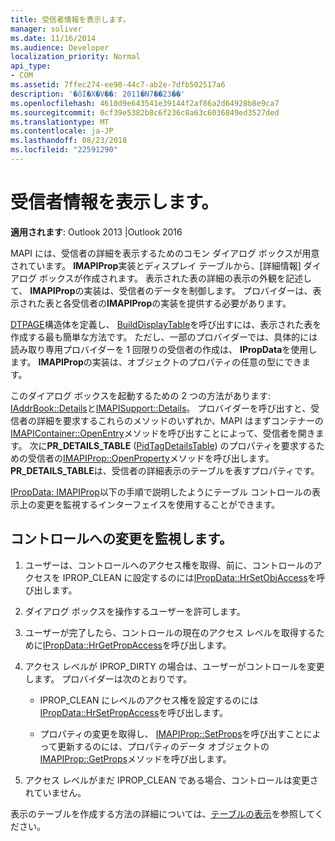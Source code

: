 ```yaml
---
title: 受信者情報を表示します。
manager: soliver
ms.date: 11/16/2014
ms.audience: Developer
localization_priority: Normal
api_type:
- COM
ms.assetid: 7ffec274-ee90-44c7-ab2e-7dfb502517a6
description: '�ŏI�X�V��: 2011�N7��23��'
ms.openlocfilehash: 4610d9e643541e39144f2af86a2d64928b8e9ca7
ms.sourcegitcommit: 0cf39e5382b8c6f236c8a63c6036849ed3527ded
ms.translationtype: MT
ms.contentlocale: ja-JP
ms.lasthandoff: 08/23/2018
ms.locfileid: "22591290"
---
```

# <a name="displaying-recipient-information"></a>受信者情報を表示します。

**適用されます**: Outlook 2013 |Outlook 2016 
  
MAPI には、受信者の詳細を表示するためのコモン ダイアログ ボックスが用意されています。 **IMAPIProp**実装とディスプレイ テーブルから、[詳細情報] ダイアログ ボックスが作成されます。 表示された表の詳細の表示の外観を記述して、 **IMAPIProp**の実装は、受信者のデータを制御します。 プロバイダーは、表示された表と各受信者の**IMAPIProp**の実装を提供する必要があります。 
  
[DTPAGE](dtpage.md)構造体を定義し、 [BuildDisplayTable](builddisplaytable.md)を呼び出すには、表示された表を作成する最も簡単な方法です。 ただし、一部のプロバイダーでは、具体的には読み取り専用プロバイダーを 1 回限りの受信者の作成は、 **IPropData**を使用します。 **IMAPIProp**の実装は、オブジェクトのプロパティの任意の型にできます。 
  
このダイアログ ボックスを起動するための 2 つの方法があります: [IAddrBook::Details](iaddrbook-details.md)と[IMAPISupport::Details](imapisupport-details.md)。 プロバイダーを呼び出すと、受信者の詳細を要求するこれらのメソッドのいずれか、MAPI はまずコンテナーの[IMAPIContainer::OpenEntry](imapicontainer-openentry.md)メソッドを呼び出すことによって、受信者を開きます。 次に**PR_DETAILS_TABLE** ([PidTagDetailsTable](pidtagdetailstable-canonical-property.md)) のプロパティを要求するための受信者の[IMAPIProp::OpenProperty](imapiprop-openproperty.md)メソッドを呼び出します。 **PR_DETAILS_TABLE**は、受信者の詳細表示のテーブルを表すプロパティです。 
  
[IPropData: IMAPIProp](ipropdataimapiprop.md)以下の手順で説明したようにテーブル コントロールの表示上の変更を監視するインターフェイスを使用することができます。 
  
## <a name="monitor-changes-to-a-control"></a>コントロールへの変更を監視します。
  
1. ユーザーは、コントロールへのアクセス権を取得、前に、コントロールのアクセスを IPROP_CLEAN に設定するのには[IPropData::HrSetObjAccess](ipropdata-hrsetobjaccess.md)を呼び出します。 
    
2. ダイアログ ボックスを操作するユーザーを許可します。 
    
3. ユーザーが完了したら、コントロールの現在のアクセス レベルを取得するために[IPropData::HrGetPropAccess](ipropdata-hrgetpropaccess.md)を呼び出します。 
    
4. アクセス レベルが IPROP_DIRTY の場合は、ユーザーがコントロールを変更します。 プロバイダーは次のとおりです。
    
   - IPROP_CLEAN にレベルのアクセス権を設定するのには[IPropData::HrSetPropAccess](ipropdata-hrsetpropaccess.md)を呼び出します。 
    
   - プロパティの変更を取得し、 [IMAPIProp::SetProps](imapiprop-setprops.md)を呼び出すことによって更新するのには、プロパティのデータ オブジェクトの[IMAPIProp::GetProps](imapiprop-getprops.md)メソッドを呼び出します。
    
5. アクセス レベルがまだ IPROP_CLEAN である場合、コントロールは変更されていません。 
    
表示のテーブルを作成する方法の詳細については、[テーブルの表示](display-tables.md)を参照してください。
  

